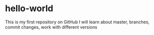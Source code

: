 # hello-world
This is my first repository on GitHub
I will learn about master, branches, commit changes, work with different versions

